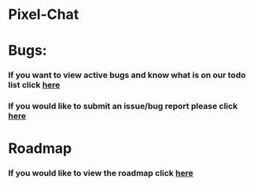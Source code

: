 # Pixel-Chat

# Bugs:
### If you want to view active bugs and know what is on our todo list click [here](https://github.com/Pixel-Chat/Pixel-Chat/projects/2)

### If you would like to submit an issue/bug report please click [here](https://github.com/Pixel-Chat/Pixel-Chat/issues/new?template=bug_report.md)

# Roadmap
### If you would like to view the roadmap click [here](https://github.com/Pixel-Chat/Pixel-Chat/projects/1)
